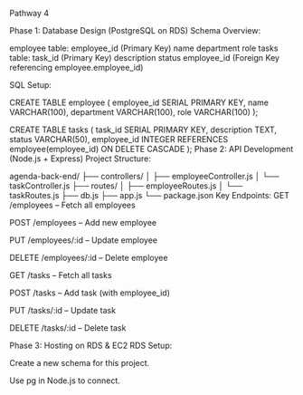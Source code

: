 Pathway 4

Phase 1: Database Design (PostgreSQL on RDS)
Schema Overview:

employee table: employee_id (Primary Key) name department role tasks table: task_id (Primary Key) description status employee_id (Foreign Key referencing employee.employee_id)

SQL Setup:

CREATE TABLE employee (
  employee_id SERIAL PRIMARY KEY,
  name VARCHAR(100),
  department VARCHAR(100),
  role VARCHAR(100)
);

CREATE TABLE tasks (
  task_id SERIAL PRIMARY KEY,
  description TEXT,
  status VARCHAR(50),
  employee_id INTEGER REFERENCES employee(employee_id) ON DELETE CASCADE
);
Phase 2: API Development (Node.js + Express)
Project Structure:

agenda-back-end/
├── controllers/
│   ├── employeeController.js
│   └── taskController.js
├── routes/
│   ├── employeeRoutes.js
│   └── taskRoutes.js
├── db.js
├── app.js
└── package.json
Key Endpoints:
GET /employees – Fetch all employees

POST /employees – Add new employee

PUT /employees/:id – Update employee

DELETE /employees/:id – Delete employee

GET /tasks – Fetch all tasks

POST /tasks – Add task (with employee_id)

PUT /tasks/:id – Update task

DELETE /tasks/:id – Delete task

Phase 3: Hosting on RDS & EC2
RDS Setup:

Create a new schema for this project.

Use pg in Node.js to connect.